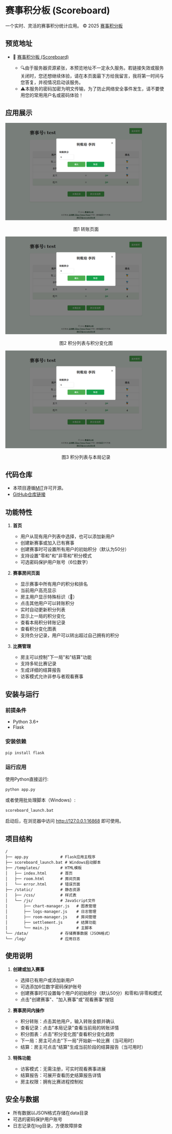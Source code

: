 # 赛事积分板 (Scoreboard)

一个实时、灵活的赛事积分统计应用。 © 2025 <a href="https://github.com/ZihaoVistonWang/scoreboard" target="_blank">赛事积分板</a>

## 预览地址

- 🧮 [赛事积分板 (Scoreboard)](https://scoreboard.zihao.viston.wang/)

  - 🔍由于服务器资源紧张，本预览地址不一定永久服务。若链接失效或服务关闭时，您还想继续体验，请在本页面最下方给我留言，我将第一时间与您答复，并视情况启动该服务。
  - ⚠️本服务的密码加密为明文传输，为了防止网络安全事件发生，请不要使用您的常用用户名或密码体验！

## 应用展示

![转账页面](./fig/transfer.png)
<p style="text-align: center;">图1  转账页面</p>

![积分列表与积分变化图](./fig/transfer.png)
<p style="text-align: center;">图2  积分列表与积分变化图</p>


![积分列表与积分变化图](./fig/transfer.png)
<p style="text-align: center;">图3  积分列表与本局记录</p>

## 代码仓库

- 本项目遵循[MIT](https://github.com/ZihaoVistonWang/scoreboard/blob/main/LICENSE)许可开源。
- [GitHub仓库链接](https://github.com/ZihaoVistonWang/scoreboard)

## 功能特性

1. **首页**
   - 用户从现有用户列表中选择，也可以添加新用户
   - 创建新赛事或加入已有赛事
   - 创建赛事时可设置所有用户的初始积分（默认为50分）
   - 支持设置"零和"和"非零和"积分模式
   - 可选密码保护用户账号（6位数字）

2. **赛事房间页面**
   - 显示赛事中所有用户的积分和排名
   - 当前用户高亮显示
   - 房主用户显示特殊标识（👑）
   - 点击其他用户可以转账积分
   - 实时自动更新积分列表
   - 显示上一局的积分变化
   - 查看本局积分转账记录
   - 查看积分变化图表
   - 支持负分记录，用户可以转出超过自己拥有的积分

3. **比赛管理**
   - 房主可以控制"下一局"和"结算"功能
   - 支持多轮比赛记录
   - 生成详细的结算报告
   - 访客模式允许非参与者观看赛事

## 安装与运行

### 前提条件

- Python 3.6+
- Flask

### 安装依赖

```bash
pip install flask
```

### 运行应用

使用Python直接运行:
```bash
python app.py
```

或者使用批处理脚本（Windows）:
```bash
scoreboard_launch.bat
```

启动后，在浏览器中访问 http://127.0.0.1:16868 即可使用。

## 项目结构

```
/
├── app.py              # Flask应用主程序
├── scoreboard_launch.bat # Windows启动脚本
├── /templates/         # HTML模板
│   ├── index.html      # 首页
│   ├── room.html       # 房间页面
│   └── error.html      # 错误页面
├── /static/            # 静态资源
│   ├── /css/           # 样式表
│   └── /js/            # JavaScript文件
│       ├── chart-manager.js   # 图表管理
│       ├── logs-manager.js    # 日志管理
│       ├── room-manager.js    # 房间管理
│       ├── settlement.js      # 结算功能
│       └── main.js            # 主脚本
└── /data/              # 存储赛事数据（JSON格式）
└── /log/               # 应用日志
```

## 使用说明

1. **创建或加入赛事**
   - 选择已有用户或添加新用户
   - 可选添加6位数字密码保护账号
   - 创建赛事时可设置每个用户的初始积分（默认50分）和零和/非零和模式
   - 点击"创建赛事"、"加入赛事"或"观看赛事"按钮

2. **赛事房间内操作**
   - 积分转账：点击其他用户，输入转账金额并确认
   - 查看记录：点击"本局记录"查看当前局的转账详情
   - 积分图表：点击"积分变化图"查看积分变化趋势
   - 下一局：房主可点击"下一局"开始新一轮比赛（当可用时）
   - 结算：房主可点击"结算"生成当前阶段的结算报告（当可用时）

3. **特殊功能**
   - 访客模式：无需注册，可实时观看赛事进展
   - 结算报告：可展开查看历史结算报告详情
   - 房主权限：拥有比赛进程控制权

## 安全与数据
- 所有数据以JSON格式存储在data目录
- 可选的密码保护用户账号
- 日志记录在log目录，方便故障排查

